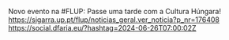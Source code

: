 Novo evento na #FLUP: Passe uma tarde com a Cultura Húngara! https://sigarra.up.pt/flup/noticias_geral.ver_noticia?p_nr=176408 https://social.dfaria.eu/?hashtag=2024-06-26T07:00:02Z